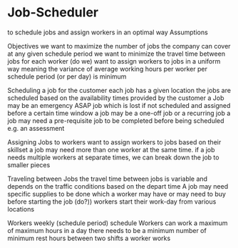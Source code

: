 # Job-Scheduler
to schedule jobs and assign workers in an optimal way
Assumptions

Objectives
    we want to maximize the number of jobs the company can cover at any given schedule period
    we want to minimize the travel time between jobs for each worker
    (do we) want to assign workers to jobs in a uniform way meaning the variance of average working hours per worker per schedule period (or per day) is minimum 

Scheduling a job for the customer
    each job has a given location
    the jobs are scheduled based on the availability times provided by the customer
    a Job may be an emergency ASAP job which is lost if not scheduled and assigned before a certain time window
    a job may be a one-off job or a recurring job
    a job may need a pre-requisite job to be completed before being scheduled e.g. an assessment 

Assigning Jobs to workers
    want to assign workers to jobs based on their skillset
    a job may need more than one worker at the same time. if a job needs multiple workers at separate times, we can break down the job to smaller pieces



Traveling between Jobs
    the travel time between jobs is variable and depends on the traffic conditions based on the depart time
    A job may need specific supplies to be done which a worker may have or may need to buy before starting the job
    (do?)) workers start their work-day from various locations

Workers weekly (schedule period) schedule
    Workers can work a maximum of maximum hours in a day
    there needs to be a minimum number of minimum rest hours between two shifts a worker works
